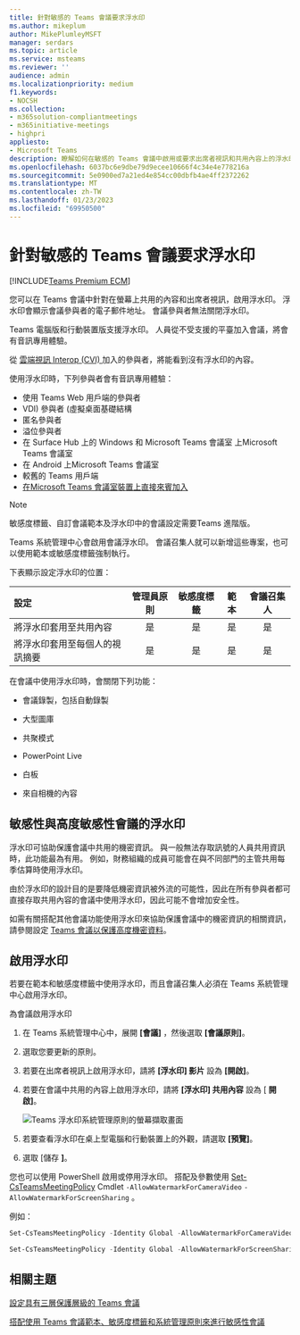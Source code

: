 ```yaml
---
title: 針對敏感的 Teams 會議要求浮水印
ms.author: mikeplum
author: MikePlumleyMSFT
manager: serdars
ms.topic: article
ms.service: msteams
ms.reviewer: ''
audience: admin
ms.localizationpriority: medium
f1.keywords:
- NOCSH
ms.collection:
- m365solution-compliantmeetings
- m365initiative-meetings
- highpri
appliesto:
- Microsoft Teams
description: 瞭解如何在敏感的 Teams 會議中啟用或要求出席者視訊和共用內容上的浮水印。
ms.openlocfilehash: 6037bc6e9dbe79d9ecee10666f4c34e4e778216a
ms.sourcegitcommit: 5e0900ed7a21ed4e854cc00dbfb4ae4ff2372262
ms.translationtype: MT
ms.contentlocale: zh-TW
ms.lasthandoff: 01/23/2023
ms.locfileid: "69950500"
---
```

# <a name="require-a-watermark-for-sensitive-teams-meetings"></a>針對敏感的 Teams 會議要求浮水印

[!INCLUDE[Teams Premium ECM](includes/teams-premium-ecm.md)]

您可以在 Teams 會議中針對在螢幕上共用的內容和出席者視訊，啟用浮水印。 浮水印會顯示會議參與者的電子郵件地址。 會議參與者無法關閉浮水印。

Teams 電腦版和行動裝置版支援浮水印。 人員從不受支援的平臺加入會議，將會有音訊專用體驗。

從 [雲端視訊 Interop (CVI) ](cloud-video-interop.md)加入的參與者，將能看到沒有浮水印的內容。

使用浮水印時，下列參與者會有音訊專用體驗：

- 使用 Teams Web 用戶端的參與者
- VDI) 參與者 (虛擬桌面基礎結構
- 匿名參與者
- 溢位參與者
- 在 Surface Hub 上的 Windows 和 Microsoft Teams 會議室 上Microsoft Teams 會議室
- 在 Android 上Microsoft Teams 會議室
- 較舊的 Teams 用戶端
- [在Microsoft Teams 會議室裝置上直接來賓加入](/microsoftteams/rooms/third-party-join)

> [!Note]
> 敏感度標籤、自訂會議範本及浮水印中的會議設定需要Teams 進階版。

Teams 系統管理中心會啟用會議浮水印。 會議召集人就可以新增這些專案，也可以使用範本或敏感度標籤強制執行。

下表顯示設定浮水印的位置：

|設定|管理員原則|敏感度標籤|範本|會議召集人|
|:------|:----------:|:---------------:|:------:|:---------------:|
|將浮水印套用至共用內容|是|是|是|是|
|將浮水印套用至每個人的視訊摘要|是|是|是|是|

在會議中使用浮水印時，會關閉下列功能：

- 會議錄製，包括自動錄製

- 大型圖庫

- 共聚模式

- PowerPoint Live

- 白板

- 來自相機的內容

## <a name="watermarks-for-sensitive-and-highly-sensitive-meetings"></a>敏感性與高度敏感性會議的浮水印

浮水印可協助保護會議中共用的機密資訊。 與一般無法存取訊號的人員共用資訊時，此功能最為有用。 例如，財務組織的成員可能會在與不同部門的主管共用每季估算時使用浮水印。

由於浮水印的設計目的是要降低機密資訊被外流的可能性，因此在所有參與者都可直接存取共用內容的會議中使用浮水印，因此可能不會增加安全性。

如需有關搭配其他會議功能使用浮水印來協助保護會議中的機密資訊的相關資訊，請參閱設定 [Teams 會議以保護高度機密資料](/microsoftteams/configure-meetings-highly-sensitive-protection)。

## <a name="enable-watermarks"></a>啟用浮水印

若要在範本和敏感度標籤中使用浮水印，而且會議召集人必須在 Teams 系統管理中心啟用浮水印。

為會議啟用浮水印

1. 在 Teams 系統管理中心中，展開 **[會議]** ，然後選取 **[會議原則]**。

1. 選取您要更新的原則。

1. 若要在出席者視訊上啟用浮水印，請將 **[浮水印] 影片** 設為 **[開啟]**。

1. 若要在會議中共用的內容上啟用浮水印，請將 **[浮水印] 共用內容** 設為 [ **開啟]**。

    ![Teams 浮水印系統管理原則的螢幕擷取畫面](media/watermark-admin-policy.png)

1. 若要查看浮水印在桌上型電腦和行動裝置上的外觀，請選取 **[預覽]**。

1. 選取 [儲存 **]**。

您也可以使用 PowerShell 啟用或停用浮水印。 搭配及參數使用 [Set-CsTeamsMeetingPolicy](/powershell/module/skype/set-csteamsmeetingpolicy) Cmdlet `-AllowWatermarkForCameraVideo` `-AllowWatermarkForScreenSharing` 。

例如：

```powershell
Set-CsTeamsMeetingPolicy -Identity Global -AllowWatermarkForCameraVideo $True 

Set-CsTeamsMeetingPolicy -Identity Global -AllowWatermarkForScreenSharing $True 
```

## <a name="related-topics"></a>相關主題

[設定具有三層保護層級的 Teams 會議](configure-meetings-three-tiers-protection.md)

[搭配使用 Teams 會議範本、敏感度標籤和系統管理原則來進行敏感性會議](meeting-templates-sensitivity-labels-policies.md)
